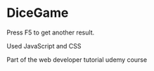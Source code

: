 # DiceGame

Press F5 to get another result.

Used JavaScript and CSS

Part of the web developer tutorial udemy course
